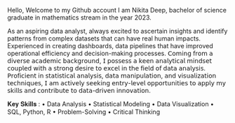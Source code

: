 Hello, 
Welcome to my Github account 
I am Nikita Deep, bachelor of science graduate in mathematics stream in the year 2023. 

As an aspiring data analyst, always excited to ascertain insights and identify patterns from complex datasets that can have real human impacts. Experienced in creating dashboards, data pipelines that have improved operational efficiency and decision-making processes. 𝖢𝗈𝗆𝗂𝗇𝗀 𝖿𝗋𝗈𝗆 𝖺 𝖽𝗂𝗏𝖾𝗋𝗌𝖾 𝖺𝖼𝖺𝖽𝖾𝗆𝗂𝖼 𝖻𝖺𝖼𝗄𝗀𝗋𝗈𝗎𝗇𝖽, 𝖨 𝗉𝗈𝗌𝗌𝖾𝗌𝗌 𝖺 𝗄𝖾𝖾𝗇 𝖺𝗇𝖺𝗅𝗒𝗍𝗂𝖼𝖺𝗅 𝗆𝗂𝗇𝖽𝗌𝖾𝗍 𝖼𝗈𝗎𝗉𝗅𝖾𝖽 𝗐𝗂𝗍𝗁 𝖺 𝗌𝗍𝗋𝗈𝗇𝗀 𝖽𝖾𝗌𝗂𝗋𝖾 𝗍𝗈 𝖾𝗑𝖼𝖾𝗅 𝗂𝗇 𝗍𝗁𝖾 𝖿𝗂𝖾𝗅𝖽 𝗈𝖿 𝖽𝖺𝗍𝖺 𝖺𝗇𝖺𝗅𝗒𝗌𝗂𝗌. 𝖯𝗋𝗈𝖿𝗂𝖼𝗂𝖾𝗇𝗍 𝗂𝗇 𝗌𝗍𝖺𝗍𝗂𝗌𝗍𝗂𝖼𝖺𝗅 𝖺𝗇𝖺𝗅𝗒𝗌𝗂𝗌, 𝖽𝖺𝗍𝖺 𝗆𝖺𝗇𝗂𝗉𝗎𝗅𝖺𝗍𝗂𝗈𝗇, 𝖺𝗇𝖽 𝗏𝗂𝗌𝗎𝖺𝗅𝗂𝗓𝖺𝗍𝗂𝗈𝗇 𝗍𝖾𝖼𝗁𝗇𝗂𝗊𝗎𝖾𝗌, 𝖨 𝖺𝗆 𝖺𝖼𝗍𝗂𝗏𝖾𝗅𝗒 𝗌𝖾𝖾𝗄𝗂𝗇𝗀 𝖾𝗇𝗍𝗋𝗒-𝗅𝖾𝗏𝖾𝗅 𝗈𝗉𝗉𝗈𝗋𝗍𝗎𝗇𝗂𝗍𝗂𝖾𝗌 𝗍𝗈 𝖺𝗉𝗉𝗅𝗒 𝗆𝗒 𝗌𝗄𝗂𝗅𝗅𝗌 𝖺𝗇𝖽 𝖼𝗈𝗇𝗍𝗋𝗂𝖻𝗎𝗍𝖾 𝗍𝗈 𝖽𝖺𝗍𝖺-𝖽𝗋𝗂𝗏𝖾𝗇 𝗂𝗇𝗇𝗈𝗏𝖺𝗍𝗂𝗈𝗇.



𝐊𝐞𝐲 𝐒𝐤𝐢𝐥𝐥𝐬 :
• Data Analysis
• Statistical Modeling
• Data Visualization
• SQL, Python, R
• Problem-Solving
• Critical Thinking

